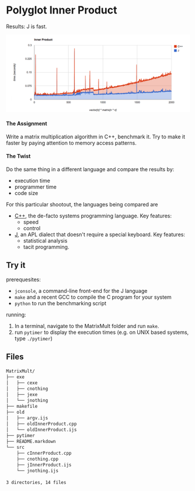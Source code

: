 # Polyglot Inner Product
Results: J is fast.

<img src="https://raw.githubusercontent.com/hoosierEE/Homework/master/Vectors/MatrixMult/output/graph.png"
  style="width=100%;"/>

#### The Assignment
Write a matrix multiplication algorithm in C++, benchmark it.
Try to make it faster by paying attention to memory access patterns.

#### The Twist
Do the same thing in a different language and compare the results by:

* execution time
* programmer time
* code size

For this particular shootout, the languages being compared are

* [C++](http://isocpp.org/), the de-facto systems programming language. Key features:
    * speed 
    * control
* [J](http://www.jsoftware.com/), an APL dialect that doesn't require a special keyboard. Key features:
    * statistical analysis
    * tacit programming.

## Try it
prerequesites:

* `jconsole`, a command-line front-end for the J language
* `make` and a recent GCC to compile the C program for your system
* `python` to run the benchmarking script

running:

1. In a terminal, navigate to the MatrixMult folder and run `make`.
2. run `pytimer` to display the execution times (e.g. on UNIX based systems, type `./pytimer`)

## Files
```
MatrixMult/
├── exe
│   ├── cexe
│   ├── cnothing
│   ├── jexe
│   └── jnothing
├── makefile
├── old
│   ├── argv.ijs
│   ├── oldInnerProduct.cpp
│   └── oldInnerProduct.ijs
├── pytimer
├── README.markdown
└── src
    ├── cInnerProduct.cpp
    ├── cnothing.cpp
    ├── jInnerProduct.ijs
    └── jnothing.ijs

3 directories, 14 files
```
